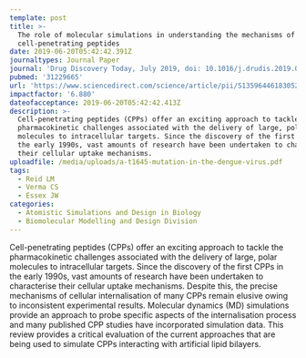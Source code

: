 ```yaml
---
template: post
title: >-
  The role of molecular simulations in understanding the mechanisms of
  cell-penetrating peptides
date: 2019-06-20T05:42:42.391Z
journaltypes: Journal Paper
journal: 'Drug Discovery Today, July 2019, doi: 10.1016/j.drudis.2019.06.013'
pubmed: '31229665'
url: 'https://www.sciencedirect.com/science/article/pii/S1359644618305294'
impactfactor: '6.880'
dateofacceptance: 2019-06-20T05:42:42.413Z
description: >-
  Cell-penetrating peptides (CPPs) offer an exciting approach to tackle the
  pharmacokinetic challenges associated with the delivery of large, polar
  molecules to intracellular targets. Since the discovery of the first CPPs in
  the early 1990s, vast amounts of research have been undertaken to characterise
  their cellular uptake mechanisms. 
uploadfile: /media/uploads/a-t1645-mutation-in-the-dengue-virus.pdf
tags:
  - Reid LM
  - Verma CS
  - Essex JW
categories:
  - Atomistic Simulations and Design in Biology
  - Biomolecular Modelling and Design Division
---
```

<!--StartFragment-->

Cell-penetrating peptides (CPPs) offer an exciting approach to tackle the pharmacokinetic challenges associated with the delivery of large, polar molecules to intracellular targets. Since the discovery of the first CPPs in the early 1990s, vast amounts of research have been undertaken to characterise their cellular uptake mechanisms. Despite this, the precise mechanisms of cellular internalisation of many CPPs remain elusive owing to inconsistent experimental results. Molecular dynamics (MD) simulations provide an approach to probe specific aspects of the internalisation process and many published CPP studies have incorporated simulation data. This review provides a critical evaluation of the current approaches that are being used to simulate CPPs interacting with artificial lipid bilayers.

<!--EndFragment-->
